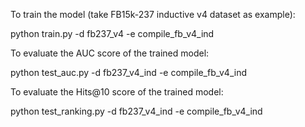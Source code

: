 To train the model (take FB15k-237 inductive v4 dataset as example):

python train.py -d fb237_v4 -e compile_fb_v4_ind


To evaluate the AUC score of the trained model:

python test_auc.py -d fb237_v4_ind -e compile_fb_v4_ind



To evaluate the Hits@10 score of the trained model:

python test_ranking.py -d fb237_v4_ind -e compile_fb_v4_ind

